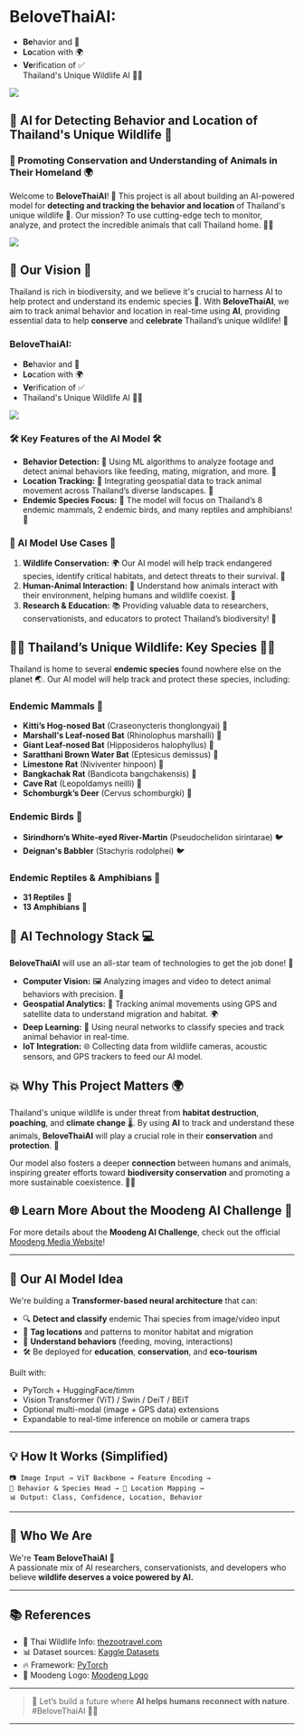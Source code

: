 # **BeloveThaiAI**:  
- **Be**havior and 🐾  
- **Lo**cation with 🌍  
- **Ve**rification of ✅  
Thailand's Unique Wildlife AI 🦏🌿

![](img/BeloveThaiAI_03.png)


## 🦄 AI for Detecting Behavior and Location of Thailand's Unique Wildlife 🐅

### 🌿 Promoting Conservation and Understanding of Animals in Their Homeland 🌍

Welcome to **BeloveThaiAI**! 🚀 This project is all about building an AI-powered model for **detecting and tracking the behavior and location** of Thailand's unique wildlife 🐒. Our mission? To use cutting-edge tech to monitor, analyze, and protect the incredible animals that call Thailand home. 🐅🌱

![](img/BeloveThaiAI_01.jpg)

## 🌟 Our Vision 🌟

Thailand is rich in biodiversity, and we believe it's crucial to harness AI to help protect and understand its endemic species 🦏. With **BeloveThaiAI**, we aim to track animal behavior and location in real-time using **AI**, providing essential data to help **conserve** and **celebrate** Thailand’s unique wildlife! 🌿

### **BeloveThaiAI**:  
- **Be**havior and 🐾  
- **Lo**cation with 🌍  
- **Ve**rification of ✅  
- Thailand's Unique Wildlife AI 🦏🌿

![](img/BeloveThaiAI_02.jpg)

### 🛠️ Key Features of the AI Model 🛠️
- **Behavior Detection:** 🎥 Using ML algorithms to analyze footage and detect animal behaviors like feeding, mating, migration, and more. 👀  
- **Location Tracking:** 📍 Integrating geospatial data to track animal movement across Thailand’s diverse landscapes. 🌳  
- **Endemic Species Focus:** 🦇 The model will focus on Thailand’s 8 endemic mammals, 2 endemic birds, and many reptiles and amphibians! 🦎

### 🦧 AI Model Use Cases 🚀
1. **Wildlife Conservation:** 🌍 Our AI model will help track endangered species, identify critical habitats, and detect threats to their survival. 🐾  
2. **Human-Animal Interaction:** 🤝 Understand how animals interact with their environment, helping humans and wildlife coexist. 🌿  
3. **Research & Education:** 📚 Providing valuable data to researchers, conservationists, and educators to protect Thailand’s biodiversity! 🧠

## 🦸‍♂️ Thailand’s Unique Wildlife: Key Species 🦸‍♀️

Thailand is home to several **endemic species** found nowhere else on the planet 🌏. Our AI model will help track and protect these species, including:

### **Endemic Mammals** 🐾
- **Kitti’s Hog-nosed Bat** (Craseonycteris thonglongyai) 🦇
- **Marshall's Leaf-nosed Bat** (Rhinolophus marshalli) 🦇
- **Giant Leaf-nosed Bat** (Hipposideros halophyllus) 🦇
- **Saratthani Brown Water Bat** (Eptesicus demissus) 🦇
- **Limestone Rat** (Niviventer hinpoon) 🐀
- **Bangkachak Rat** (Bandicota bangchakensis) 🐀
- **Cave Rat** (Leopoldamys neilli) 🐀
- **Schomburgk’s Deer** (Cervus schomburgki) 🦌

### **Endemic Birds** 🦜
- **Sirindhorn’s White-eyed River-Martin** (Pseudochelidon sirintarae) 🐦  
- **Deignan's Babbler** (Stachyris rodolphei) 🐦

### **Endemic Reptiles & Amphibians** 🦎
- **31 Reptiles** 🐍  
- **13 Amphibians** 🐸

## 🤖 AI Technology Stack 💻

**BeloveThaiAI** will use an all-star team of technologies to get the job done! 🚀

- **Computer Vision:** 🖼️ Analyzing images and video to detect animal behaviors with precision. 🎯  
- **Geospatial Analytics:** 📍 Tracking animal movements using GPS and satellite data to understand migration and habitat. 🌍  
- **Deep Learning:** 🤖 Using neural networks to classify species and track animal behavior in real-time.  
- **IoT Integration:** 🌐 Collecting data from wildlife cameras, acoustic sensors, and GPS trackers to feed our AI model.

## 💥 Why This Project Matters 🌍

Thailand's unique wildlife is under threat from **habitat destruction**, **poaching**, and **climate change** 🌡️. By using **AI** to track and understand these animals, **BeloveThaiAI** will play a crucial role in their **conservation** and **protection**. 🦏

Our model also fosters a deeper **connection** between humans and animals, inspiring greater efforts toward **biodiversity conservation** and promoting a more sustainable coexistence. 🌱💪

## 🌐 Learn More About the Moodeng AI Challenge 🎉

For more details about the **Moodeng AI Challenge**, check out the official [Moodeng Media Website](https://moodeng.media.mit.edu/)!

---

## 🧠 Our AI Model Idea

We're building a **Transformer-based neural architecture** that can:

- 🔍 **Detect and classify** endemic Thai species from image/video input  
- 🧭 **Tag locations** and patterns to monitor habitat and migration  
- 🎥 **Understand behaviors** (feeding, moving, interactions)  
- 🛠️ Be deployed for **education**, **conservation**, and **eco-tourism**

Built with:
- PyTorch + HuggingFace/timm  
- Vision Transformer (ViT) / Swin / DeiT / BEiT  
- Optional multi-modal (image + GPS data) extensions  
- Expandable to real-time inference on mobile or camera traps

---

## 💡 How It Works (Simplified)
```text
📷 Image Input → ViT Backbone → Feature Encoding →
🧠 Behavior & Species Head → 🧭 Location Mapping →
📊 Output: Class, Confidence, Location, Behavior
```

---

## 🚀 Who We Are
We're **Team BeloveThaiAI** 💚  
A passionate mix of AI researchers, conservationists, and developers who believe **wildlife deserves a voice powered by AI.**

---

## 📚 References

- 🦁 Thai Wildlife Info: [thezootravel.com](https://thezootravel.com)  
- 📊 Dataset sources: [Kaggle Datasets](https://www.kaggle.com/datasets)  
- 🔥 Framework: [PyTorch](https://pytorch.org/)  
- 🐶 Moodeng Logo: [Moodeng Logo](https://www.reddit.com/r/moodeng/comments/1gmy9x3/the_zoo_has_announced_the_official_moodeng_logo/?tl=th)

---

> 🙌 Let’s build a future where **AI helps humans reconnect with nature**.  
> #BeloveThaiAI 🌱🐾

---
